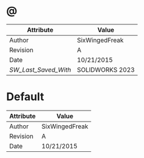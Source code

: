 # @
| Attribute | Value |
| ---  | ---     |
| Author | SixWingedFreak |
| Revision | A |
| Date | 10/21/2015 |
| _SW_Last_Saved_With_ | SOLIDWORKS 2023 |
# Default
| Attribute | Value |
| ---  | ---     |
| Author | SixWingedFreak |
| Revision | A |
| Date | 10/21/2015 |
